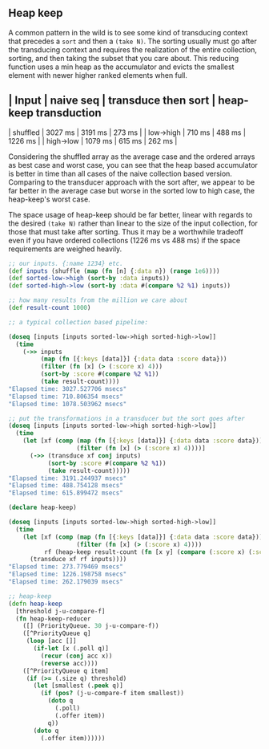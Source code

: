 ## Heap keep

A common pattern in the wild is to see some kind of transducing context that precedes a `sort` and then a `(take N)`. The sorting usually must go after the transducing context and requires the realization of the entire collection, sorting, and then taking the subset that you care about. This reducing function uses a min heap as the accumulator and evicts the smallest element with newer higher ranked elements when full.

| Input | naive seq | transduce then sort | heap-keep transduction
-------------------------
| shuffled | 3027 ms  | 3191 ms | 273 ms |
| low->high | 710 ms | 488 ms | 1226 ms |
| high->low | 1079 ms | 615 ms | 262 ms |


Considering the shuffled array as the average case and the ordered arrays as best case and worst case, you can see that the heap based accumulator is better in time than all cases of the naive collection based version. Comparing to the transducer approach with the sort after, we appear to be far better in the average case but worse in the sorted low to high case, the heap-keep's worst case.

The space usage of heap-keep should be far better, linear with regards to the desired `(take N)` rather than linear to the size of the input collection, for those that must take after sorting. Thus it may be a worthwhile tradeoff even if you have ordered collections (1226 ms vs 488 ms) if the space requirements are weighed heavily.

```clojure
;; our inputs. {:name 1234} etc.
(def inputs (shuffle (map (fn [n] {:data n}) (range 1e6))))
(def sorted-low->high (sort-by :data inputs))
(def sorted-high->low (sort-by :data #(compare %2 %1) inputs))

;; how many results from the million we care about
(def result-count 1000)

;; a typical collection based pipeline:

(doseq [inputs [inputs sorted-low->high sorted-high->low]]
  (time
    (->> inputs
         (map (fn [{:keys [data]}] {:data data :score data}))
         (filter (fn [x] (> (:score x) 4)))
         (sort-by :score #(compare %2 %1))
         (take result-count))))
"Elapsed time: 3027.527706 msecs"
"Elapsed time: 710.806354 msecs"
"Elapsed time: 1078.503962 msecs"

;; put the transformations in a transducer but the sort goes after
(doseq [inputs [inputs sorted-low->high sorted-high->low]]
  (time
    (let [xf (comp (map (fn [{:keys [data]}] {:data data :score data}))
                   (filter (fn [x] (> (:score x) 4))))]
      (->> (transduce xf conj inputs)
           (sort-by :score #(compare %2 %1))
           (take result-count)))))
"Elapsed time: 3191.244937 msecs"
"Elapsed time: 488.754128 msecs"
"Elapsed time: 615.899472 msecs"

(declare heap-keep)

(doseq [inputs [inputs sorted-low->high sorted-high->low]]
  (time
    (let [xf (comp (map (fn [{:keys [data]}] {:data data :score data}))
                   (filter (fn [x] (> (:score x) 4))))
          rf (heap-keep result-count (fn [x y] (compare (:score x) (:score y))))]
      (transduce xf rf inputs))))
"Elapsed time: 273.779469 msecs"
"Elapsed time: 1226.198758 msecs"
"Elapsed time: 262.179039 msecs"

;; heap-keep
(defn heap-keep
  [threshold j-u-compare-f]
  (fn heap-keep-reducer
    ([] (PriorityQueue. 30 j-u-compare-f))
    ([^PriorityQueue q]
     (loop [acc []]
       (if-let [x (.poll q)]
         (recur (conj acc x))
         (reverse acc))))
    ([^PriorityQueue q item]
     (if (>= (.size q) threshold)
       (let [smallest (.peek q)]
         (if (pos? (j-u-compare-f item smallest))
           (doto q
             (.poll)
             (.offer item))
           q))
       (doto q
         (.offer item))))))
```
